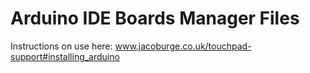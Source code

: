 # Arduino IDE Boards Manager Files

Instructions on use here: www.jacoburge.co.uk/touchpad-support#installing_arduino
